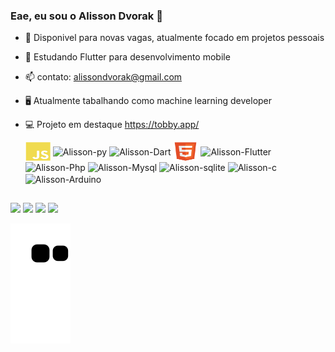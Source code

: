 ### Eae, eu sou o Alisson Dvorak 👋

- 🔭 Disponivel para novas vagas, atualmente focado em projetos pessoais 
- 🌱 Estudando Flutter para desenvolvimento mobile
- 📫 contato: alissondvorak@gmail.com
- 🖥️ Atualmente tabalhando como machine learning developer
- 💻 Projeto em destaque <https://tobby.app/>
             
  <img align="center" alt="alisson-Js" height="30" width="40" src="https://raw.githubusercontent.com/devicons/devicon/master/icons/javascript/javascript-plain.svg">
  <img align="center" alt="Alisson-py" height="30" width="40" src="https://cdn.jsdelivr.net/gh/devicons/devicon/icons/python/python-original-wordmark.svg">
  <img align="center" alt="Alisson-Dart" height="30" width="40" src="https://cdn.jsdelivr.net/gh/devicons/devicon/icons/dart/dart-original.svg">
  <img align="center" alt="Alisson-HTML" height="30" width="40" src="https://raw.githubusercontent.com/devicons/devicon/master/icons/html5/html5-original.svg">
  <img align="center" alt="Alisson-Flutter" height="30" width="40" src="https://cdn.jsdelivr.net/gh/devicons/devicon/icons/flutter/flutter-original.svg">
  <img align="center" alt="Alisson-Php" height="40" width="50" img src="https://cdn.jsdelivr.net/gh/devicons/devicon/icons/php/php-original.svg">
  <img align="center" alt="Alisson-Mysql" height="40" width="50" src="https://cdn.jsdelivr.net/gh/devicons/devicon/icons/mysql/mysql-original-wordmark.svg">
  <img align="center" alt="Alisson-sqlite" height="30" width="40" src="https://cdn.jsdelivr.net/gh/devicons/devicon/icons/sqlite/sqlite-original.svg">
  <img align="center" alt="Alisson-c" height="30" width="40"  src="https://cdn.jsdelivr.net/gh/devicons/devicon/icons/c/c-original.svg">
  <img align="center" alt="Alisson-Arduino" height="30" width="40" src="https://cdn.jsdelivr.net/gh/devicons/devicon/icons/arduino/arduino-original.svg">

  
</div>
  
  ##
 
<div> 

  <a href="https://instagram.com/alisson.dvorak" target="_blank"><img src="https://img.shields.io/badge/-Instagram-%23E4405F?style=for-the-badge&logo=instagram&logoColor=white" target="_blank"></a>
 <a href="discordapp.com/users/zhyk#1014" target="_blank"><img src="https://img.shields.io/badge/Discord-7289DA?style=for-the-badge&logo=discord&logoColor=white" target="_blank"></a> 
  <a href = "mailto:alissondvorak@gmail.com"><img src="https://img.shields.io/badge/-Gmail-%23333?style=for-the-badge&logo=gmail&logoColor=white" target="_blank"></a>
  <a href="https://www.linkedin.com/in/alisson-dvorak" target="_blank"><img src="https://img.shields.io/badge/-LinkedIn-%230077B5?style=for-the-badge&logo=linkedin&logoColor=white" target="_blank"></a> 
 
  ![Snake animation](https://github.com/AlissonDvorak/alissondvorak/blob/output/github-contribution-grid-snake.svg)
 
</div>
